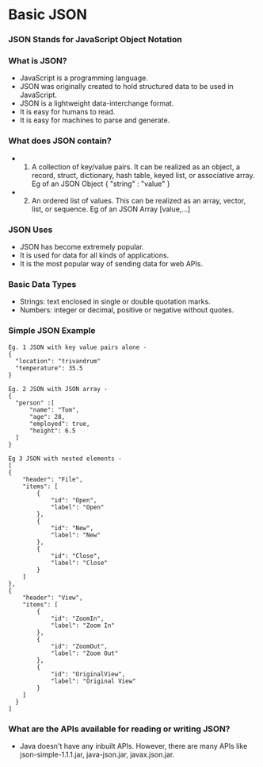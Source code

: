 # Basic JSON

### JSON Stands for JavaScript Object Notation

### What is JSON? 
- JavaScript is a programming language. 
- JSON was originally created to hold structured data to be used in JavaScript. 
- JSON is a lightweight data-interchange format. 
- It is easy for humans to read. 
- It is easy for machines to parse and generate. 

### What does JSON contain? 
- 1. A collection of key/value pairs. It can be realized as an object, a record, struct, dictionary, hash table, keyed list, or associative array. 
  Eg of an JSON Object 
  { "string" : "value" }

- 2. An ordered list of values. This can be realized as an array, vector, list, or sequence. 
  Eg of an JSON Array
  [value,...]
  
### JSON Uses 
- JSON has become extremely popular. 
- It is used for data for all kinds of applications. 
- It is the most popular way of sending data for web APIs. 

### Basic Data Types
- Strings: text enclosed in single or double quotation marks. 
- Numbers: integer or decimal, positive or negative without quotes. 

### Simple JSON Example 
    Eg. 1 JSON with key value pairs alone - 
    {
      "location": "trivandrum"
      "temperature": 35.5
    }
    
    Eg. 2 JSON with JSON array - 
    {
      "person" :[
          "name": "Tom", 
          "age": 28, 
          "employed": true, 
          "height": 6.5 
      ]
    }
    
    Eg 3 JSON with nested elements - 
    [
    {
        "header": "File",
        "items": [
            {
                "id": "Open",
                "label": "Open"
            },
            {
                "id": "New",
                "label": "New"
            },
            {
                "id": "Close",
                "label": "Close"
            }
        ]
    },
    {
        "header": "View",
        "items": [
            {
                "id": "ZoomIn",
                "label": "Zoom In"
            },
            {
                "id": "ZoomOut",
                "label": "Zoom Out"
            },
            {
                "id": "OriginalView",
                "label": "Original View"
            }
        ]
      }
    ]

### What are the APIs available for reading or writing JSON? 
- Java doesn't have any inbuilt APIs. However, there are many APIs like json-simple-1.1.1.jar, java-json.jar, javax.json.jar. 




